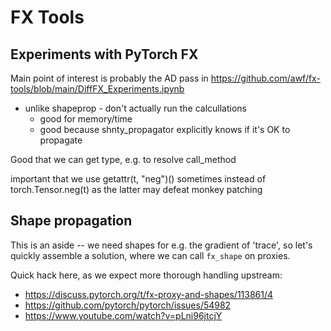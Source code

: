 # FX Tools

## Experiments with PyTorch FX

Main point of interest is probably the AD pass in https://github.com/awf/fx-tools/blob/main/DiffFX_Experiments.ipynb



- unlike shapeprop - don't actually run the calcullations
    - good for memory/time
    - good because shnty_propagator explicitly knows if it's OK to propagate

Good that we can get type, e.g. to resolve call_method

important that we use getattr(t, "neg")() sometimes instead of torch.Tensor.neg(t) as the latter may defeat monkey patching

## Shape propagation

This is an aside -- we need shapes for e.g. the gradient of 'trace', so let's
quickly assemble a solution, where we can call `fx_shape` on proxies.

Quick hack here, as we expect more thorough handling upstream:
 - https://discuss.pytorch.org/t/fx-proxy-and-shapes/113861/4
 - https://github.com/pytorch/pytorch/issues/54982
 - https://www.youtube.com/watch?v=pLni96jtcjY

